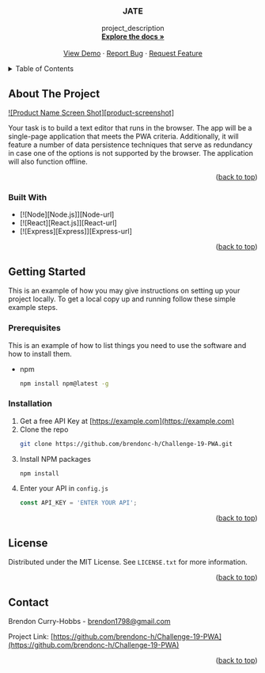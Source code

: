 
<h3 align="center">JATE</h3>

  <p align="center">
    project_description
    <br />
    <a href="https://github.com/brendonc-h/Challenge-19-PWA"><strong>Explore the docs »</strong></a>
    <br />
    <br />
    <a href="https://github.com/brendonc-h/Challenge-19-PWA">View Demo</a>
    ·
    <a href="https://github.com/brendonc-h/Challenge-19-PWA/issues">Report Bug</a>
    ·
    <a href="https://github.com/brendonc-h/Challenge-19-PWA/issues">Request Feature</a>
  </p>
</div>



<!-- TABLE OF CONTENTS -->
<details>
  <summary>Table of Contents</summary>
  <ol>
    <li>
      <a href="#about-the-project">About The Project</a>
      <ul>
        <li><a href="#built-with">Built With</a></li>
      </ul>
    </li>
    <li>
      <a href="#getting-started">Getting Started</a>
      <ul>
        <li><a href="#installation">Installation</a></li>
      </ul>
    </li>
    <li><a href="#license">License</a></li>
    <li><a href="#contact">Contact</a></li>
  </ol>
</details>



<!-- ABOUT THE PROJECT -->
## About The Project

[![Product Name Screen Shot][product-screenshot]](https://example.com)

Your task is to build a text editor that runs in the browser. The app will be a single-page application that meets the PWA criteria. Additionally, it will feature a number of data persistence techniques that serve as redundancy in case one of the options is not supported by the browser. The application will also function offline.

<p align="right">(<a href="#top">back to top</a>)</p>



### Built With

* [![Node][Node.js]][Node-url]
* [![React][React.js]][React-url]
* [![Express][Express]][Express-url]

<p align="right">(<a href="#top">back to top</a>)</p>



<!-- GETTING STARTED -->
## Getting Started

This is an example of how you may give instructions on setting up your project locally.
To get a local copy up and running follow these simple example steps.

### Prerequisites

This is an example of how to list things you need to use the software and how to install them.
* npm
  ```sh
  npm install npm@latest -g
  ```

### Installation

1. Get a free API Key at [https://example.com](https://example.com)
2. Clone the repo
   ```sh
   git clone https://github.com/brendonc-h/Challenge-19-PWA.git
   ```
3. Install NPM packages
   ```sh
   npm install
   ```
4. Enter your API in `config.js`
   ```js
   const API_KEY = 'ENTER YOUR API';
   ```

<p align="right">(<a href="#top">back to top</a>)</p>


<!-- LICENSE -->
## License

Distributed under the MIT License. See `LICENSE.txt` for more information.

<p align="right">(<a href="#top">back to top</a>)</p>



<!-- CONTACT -->
## Contact

Brendon Curry-Hobbs - brendon1798@gmail.com

Project Link: [https://github.com/brendonc-h/Challenge-19-PWA](https://github.com/brendonc-h/Challenge-19-PWA)

<p align="right">(<a href="#top">back to top</a>)</p>
